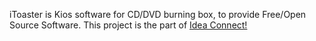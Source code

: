 iToaster is Kios software for CD/DVD burning box, to provide Free/Open Source Software. This project is the part of [Idea Connect!](http://innovative.ideaconnect.co.cc/)